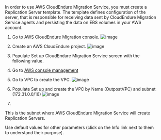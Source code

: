In order to use AWS CloudEndure Migration Service, you must create a Replication Server template. The template defines configuration of the server, that is responsible for receiving data sent by CloudEndure Migration Service agents and persisting the data on EBS volumes in your AWS account.

1. Go to AWS CloudEndure Migration console.
![image](https://user-images.githubusercontent.com/86204106/224569044-2d66c2dd-48f5-4ec4-98ca-129bfcc9d6c4.png)

2. Create an AWS CloudEndure project.
![image](https://user-images.githubusercontent.com/86204106/224570266-1a6d9d4b-75d0-4815-a019-6143cd27d759.png)

3. Populate Set up CloudEndure Migration Service screen with the following value.

4. Go to [AWS console management](https://us-east-1.console.aws.amazon.com/)
5. Go to VPC to create the VPC.
![image](https://user-images.githubusercontent.com/86204106/224571573-3ffc3634-f938-434d-8cf7-82220fb89c45.png)

6. Populate Set up and create the VPC by Name (OutpostVPC) and subnet (172.31.0.0/16)
![image](https://user-images.githubusercontent.com/86204106/224571722-7e40650d-695a-4db4-bd32-a5bc653db040.png)

7.

This is the subnet where AWS CloudEndure Migration Service will create Replication Servers.

Use default values for other parameters (click on the Info link next to them to understand their purpose).
